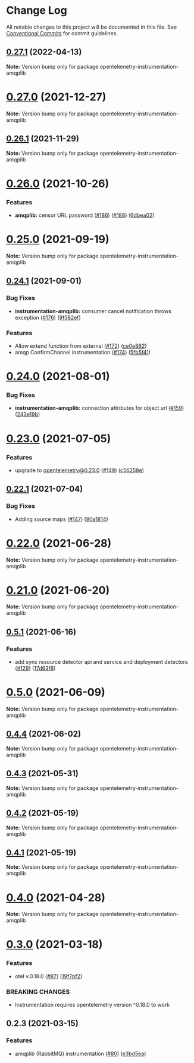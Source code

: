 # Change Log

All notable changes to this project will be documented in this file.
See [Conventional Commits](https://conventionalcommits.org) for commit guidelines.

## [0.27.1](https://github.com/aspecto-io/opentelemetry-amqplib/compare/opentelemetry-instrumentation-amqplib@0.27.0...opentelemetry-instrumentation-amqplib@0.27.1) (2022-04-13)

**Note:** Version bump only for package opentelemetry-instrumentation-amqplib





# [0.27.0](https://github.com/aspecto-io/opentelemetry-amqplib/compare/opentelemetry-instrumentation-amqplib@0.26.1...opentelemetry-instrumentation-amqplib@0.27.0) (2021-12-27)

**Note:** Version bump only for package opentelemetry-instrumentation-amqplib





## [0.26.1](https://github.com/aspecto-io/opentelemetry-amqplib/compare/opentelemetry-instrumentation-amqplib@0.26.0...opentelemetry-instrumentation-amqplib@0.26.1) (2021-11-29)

**Note:** Version bump only for package opentelemetry-instrumentation-amqplib





# [0.26.0](https://github.com/aspecto-io/opentelemetry-amqplib/compare/opentelemetry-instrumentation-amqplib@0.25.0...opentelemetry-instrumentation-amqplib@0.26.0) (2021-10-26)


### Features

* **amqplib:** censor URL password ([#186](https://github.com/aspecto-io/opentelemetry-amqplib/issues/186)) ([#188](https://github.com/aspecto-io/opentelemetry-amqplib/issues/188)) ([6dbea02](https://github.com/aspecto-io/opentelemetry-amqplib/commit/6dbea0279b7661848473aad58898e6eb2e03ecf0))





# [0.25.0](https://github.com/aspecto-io/opentelemetry-amqplib/compare/opentelemetry-instrumentation-amqplib@0.24.1...opentelemetry-instrumentation-amqplib@0.25.0) (2021-09-19)

**Note:** Version bump only for package opentelemetry-instrumentation-amqplib





## [0.24.1](https://github.com/aspecto-io/opentelemetry-amqplib/compare/opentelemetry-instrumentation-amqplib@0.24.0...opentelemetry-instrumentation-amqplib@0.24.1) (2021-09-01)


### Bug Fixes

* **instrumentation-amqplib:** consumer cancel notification throws exception ([#176](https://github.com/aspecto-io/opentelemetry-amqplib/issues/176)) ([9f582ef](https://github.com/aspecto-io/opentelemetry-amqplib/commit/9f582efd0c212dc5d58da8ea94c83c66d023e8f4))


### Features

* Allow extend function from external ([#172](https://github.com/aspecto-io/opentelemetry-amqplib/issues/172)) ([ce0e882](https://github.com/aspecto-io/opentelemetry-amqplib/commit/ce0e8820aa3c0dcd5f8f22fe7972bf9e641c1822))
* amqp ConfirmChannel instrumentation ([#174](https://github.com/aspecto-io/opentelemetry-amqplib/issues/174)) ([5fb5f41](https://github.com/aspecto-io/opentelemetry-amqplib/commit/5fb5f411b31b0badf6a9e3eaf83d9c5313a524d9))





# [0.24.0](https://github.com/aspecto-io/opentelemetry-amqplib/compare/opentelemetry-instrumentation-amqplib@0.23.0...opentelemetry-instrumentation-amqplib@0.24.0) (2021-08-01)


### Bug Fixes

* **instrumentation-amqplib:** connection attributes for object url ([#159](https://github.com/aspecto-io/opentelemetry-amqplib/issues/159)) ([243e19b](https://github.com/aspecto-io/opentelemetry-amqplib/commit/243e19bcebb5f95df5b4a68cbf675aa6351ca3fb))





# [0.23.0](https://github.com/aspecto-io/opentelemetry-amqplib/compare/opentelemetry-instrumentation-amqplib@0.22.1...opentelemetry-instrumentation-amqplib@0.23.0) (2021-07-05)


### Features

* upgrade to opentelemetry@0.23.0 ([#149](https://github.com/aspecto-io/opentelemetry-amqplib/issues/149)) ([c56258e](https://github.com/aspecto-io/opentelemetry-amqplib/commit/c56258eba8885fa7ac9a2d26e4860c30f33fe513))





## [0.22.1](https://github.com/aspecto-io/opentelemetry-amqplib/compare/opentelemetry-instrumentation-amqplib@0.22.0...opentelemetry-instrumentation-amqplib@0.22.1) (2021-07-04)


### Bug Fixes

* Adding source maps ([#147](https://github.com/aspecto-io/opentelemetry-amqplib/issues/147)) ([90a1814](https://github.com/aspecto-io/opentelemetry-amqplib/commit/90a1814f30b1fbc78a10e6f9e2f7acd7d798e53a))





# [0.22.0](https://github.com/aspecto-io/opentelemetry-amqplib/compare/opentelemetry-instrumentation-amqplib@0.21.0...opentelemetry-instrumentation-amqplib@0.22.0) (2021-06-28)

**Note:** Version bump only for package opentelemetry-instrumentation-amqplib





# [0.21.0](https://github.com/aspecto-io/opentelemetry-amqplib/compare/opentelemetry-instrumentation-amqplib@0.5.1...opentelemetry-instrumentation-amqplib@0.21.0) (2021-06-20)

**Note:** Version bump only for package opentelemetry-instrumentation-amqplib





## [0.5.1](https://github.com/aspecto-io/opentelemetry-amqplib/compare/opentelemetry-instrumentation-amqplib@0.5.0...opentelemetry-instrumentation-amqplib@0.5.1) (2021-06-16)


### Features

* add sync resource detector api and service and deployment detectors ([#129](https://github.com/aspecto-io/opentelemetry-amqplib/issues/129)) ([17d63f8](https://github.com/aspecto-io/opentelemetry-amqplib/commit/17d63f87e8103fecd9f6f906eed9931e2f5a4aaa))





# [0.5.0](https://github.com/aspecto-io/opentelemetry-amqplib/compare/opentelemetry-instrumentation-amqplib@0.4.4...opentelemetry-instrumentation-amqplib@0.5.0) (2021-06-09)

**Note:** Version bump only for package opentelemetry-instrumentation-amqplib





## [0.4.4](https://github.com/aspecto-io/opentelemetry-amqplib/compare/opentelemetry-instrumentation-amqplib@0.4.3...opentelemetry-instrumentation-amqplib@0.4.4) (2021-06-02)

**Note:** Version bump only for package opentelemetry-instrumentation-amqplib





## [0.4.3](https://github.com/aspecto-io/opentelemetry-amqplib/compare/opentelemetry-instrumentation-amqplib@0.4.2...opentelemetry-instrumentation-amqplib@0.4.3) (2021-05-31)

**Note:** Version bump only for package opentelemetry-instrumentation-amqplib





## [0.4.2](https://github.com/aspecto-io/opentelemetry-amqplib/compare/opentelemetry-instrumentation-amqplib@0.4.1...opentelemetry-instrumentation-amqplib@0.4.2) (2021-05-19)

**Note:** Version bump only for package opentelemetry-instrumentation-amqplib





## [0.4.1](https://github.com/aspecto-io/opentelemetry-amqplib/compare/opentelemetry-instrumentation-amqplib@0.4.0...opentelemetry-instrumentation-amqplib@0.4.1) (2021-05-19)

**Note:** Version bump only for package opentelemetry-instrumentation-amqplib





# [0.4.0](https://github.com/aspecto-io/opentelemetry-amqplib/compare/opentelemetry-instrumentation-amqplib@0.3.0...opentelemetry-instrumentation-amqplib@0.4.0) (2021-04-28)

**Note:** Version bump only for package opentelemetry-instrumentation-amqplib





# [0.3.0](https://github.com/aspecto-io/opentelemetry-amqplib/compare/opentelemetry-instrumentation-amqplib@0.2.3...opentelemetry-instrumentation-amqplib@0.3.0) (2021-03-18)


### Features

* otel v.0.18.0 ([#87](https://github.com/aspecto-io/opentelemetry-amqplib/issues/87)) ([19f7bf2](https://github.com/aspecto-io/opentelemetry-amqplib/commit/19f7bf2182e7fafa71817aa7038221755de68007))


### BREAKING CHANGES

* Instrumentation requires opentelemetry version ^0.18.0 to work





## 0.2.3 (2021-03-15)


### Features

* amqplib (RabbitMQ) instrumentation ([#80](https://github.com/aspecto-io/opentelemetry-amqplib/issues/80)) ([e3bd5ea](https://github.com/aspecto-io/opentelemetry-amqplib/commit/e3bd5ea377732df3085ed7177922caf574ec7616))
